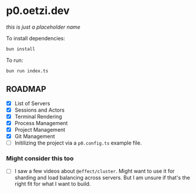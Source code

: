 # p0.oetzi.dev

_this is just a placeholder name_

To install dependencies:

```bash
bun install
```

To run:

```bash
bun run index.ts
```

## ROADMAP

- [x] List of Servers
- [x] Sessions and Actors
- [x] Terminal Rendering
- [x] Process Management
- [x] Project Management
- [x] Git Management
- [ ] Initilizing the project via a `p0.config.ts` example file.

### Might consider this too

- [ ] I saw a few videos about `@effect/cluster`. Might want to use it for sharding and load balancing across servers. But I am unsure if that's the right fit for what I want to build.
